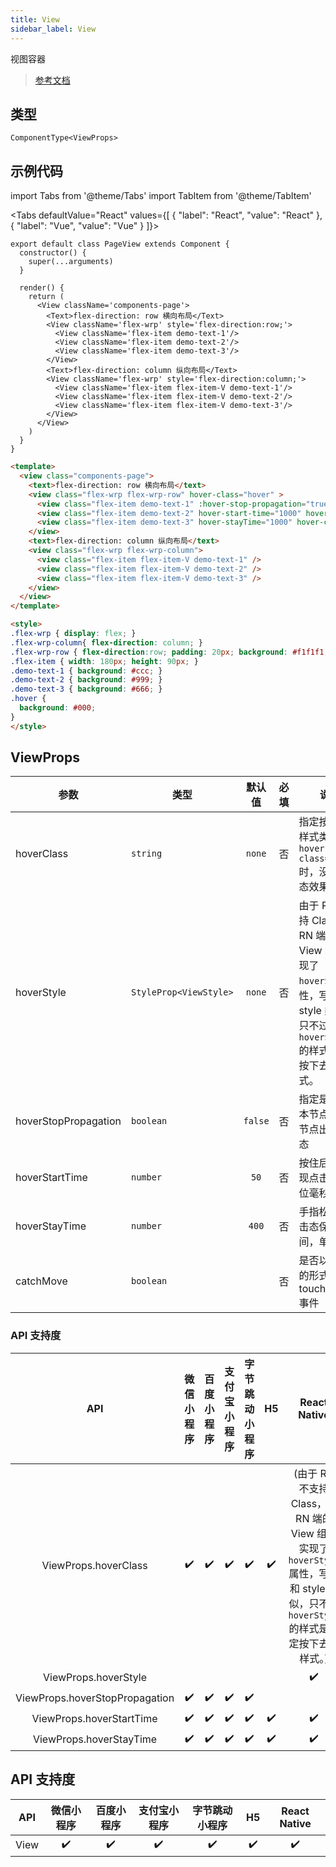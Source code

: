 ```yaml
---
title: View
sidebar_label: View
---
```


视图容器

> [参考文档](https://developers.weixin.qq.com/miniprogram/dev/component/view.html)

## 类型

```tsx
ComponentType<ViewProps>
```

## 示例代码

import Tabs from '@theme/Tabs'
import TabItem from '@theme/TabItem'

<Tabs
  defaultValue="React"
  values={[
  {
    "label": "React",
    "value": "React"
  },
  {
    "label": "Vue",
    "value": "Vue"
  }
]}>
<TabItem value="React">

```tsx
export default class PageView extends Component {
  constructor() {
    super(...arguments)
  }

  render() {
    return (
      <View className='components-page'>
        <Text>flex-direction: row 横向布局</Text>
        <View className='flex-wrp' style='flex-direction:row;'>
          <View className='flex-item demo-text-1'/>
          <View className='flex-item demo-text-2'/>
          <View className='flex-item demo-text-3'/>
        </View>
        <Text>flex-direction: column 纵向布局</Text>
        <View className='flex-wrp' style='flex-direction:column;'>
          <View className='flex-item flex-item-V demo-text-1'/>
          <View className='flex-item flex-item-V demo-text-2'/>
          <View className='flex-item flex-item-V demo-text-3'/>
        </View>
      </View>
    )
  }
}
```
</TabItem>
<TabItem value="Vue">

```html
<template>
  <view class="components-page">
    <text>flex-direction: row 横向布局</text>
    <view class="flex-wrp flex-wrp-row" hover-class="hover" >
      <view class="flex-item demo-text-1" :hover-stop-propagation="true" />
      <view class="flex-item demo-text-2" hover-start-time="1000" hover-class="hover" />
      <view class="flex-item demo-text-3" hover-stayTime="1000" hover-class="hover" />
    </view>
    <text>flex-direction: column 纵向布局</text>
    <view class="flex-wrp flex-wrp-column">
      <view class="flex-item flex-item-V demo-text-1" />
      <view class="flex-item flex-item-V demo-text-2" />
      <view class="flex-item flex-item-V demo-text-3" />
    </view>
  </view>
</template>

<style>
.flex-wrp { display: flex; }
.flex-wrp-column{ flex-direction: column; }
.flex-wrp-row { flex-direction:row; padding: 20px; background: #f1f1f1; }
.flex-item { width: 180px; height: 90px; }
.demo-text-1 { background: #ccc; }
.demo-text-2 { background: #999; }
.demo-text-3 { background: #666; }
.hover {
  background: #000;
}
</style>
```
</TabItem>
</Tabs>

## ViewProps

| 参数 | 类型 | 默认值 | 必填 | 说明 |
| --- | --- | :---: | :---: | --- |
| hoverClass | `string` | `none` | 否 | 指定按下去的样式类。当 `hover-class="none"` 时，没有点击态效果 |
| hoverStyle | `StyleProp<ViewStyle>` | `none` | 否 | 由于 RN 不支持 Class，故 RN 端的 View 组件实现了 `hoverStyle`属性，写法和 style 类似，只不过 `hoverStyle` 的样式是指定按下去的样式。 |
| hoverStopPropagation | `boolean` | `false` | 否 | 指定是否阻止本节点的祖先节点出现点击态 |
| hoverStartTime | `number` | `50` | 否 | 按住后多久出现点击态，单位毫秒 |
| hoverStayTime | `number` | `400` | 否 | 手指松开后点击态保留时间，单位毫秒 |
| catchMove | `boolean` |  | 否 | 是否以 catch 的形式绑定 touchmove 事件 |

### API 支持度

| API | 微信小程序 | 百度小程序 | 支付宝小程序 | 字节跳动小程序 | H5 | React Native |
| :---: | :---: | :---: | :---: | :---: | :---: | :---: |
| ViewProps.hoverClass | ✔️ | ✔️ | ✔️ | ✔️ | ✔️ | (由于 RN 不支持 Class，故 RN 端的 View 组件实现了 `hoverStyle`属性，写法和 style 类似，只不过 `hoverStyle` 的样式是指定按下去的样式。) |
| ViewProps.hoverStyle |  |  |  |  |  | ✔️ |
| ViewProps.hoverStopPropagation | ✔️ | ✔️ | ✔️ | ✔️ |  |  |
| ViewProps.hoverStartTime | ✔️ | ✔️ | ✔️ | ✔️ | ✔️ | ✔️ |
| ViewProps.hoverStayTime | ✔️ | ✔️ | ✔️ | ✔️ | ✔️ | ✔️ |

## API 支持度

| API | 微信小程序 | 百度小程序 | 支付宝小程序 | 字节跳动小程序 | H5 | React Native |
| :---: | :---: | :---: | :---: | :---: | :---: | :---: |
| View | ✔️ | ✔️ | ✔️ | ✔️ | ✔️ | ✔️ |
